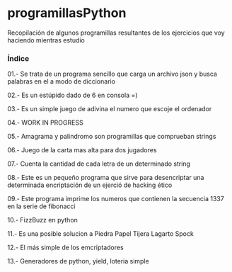 # programillasPython
Recopilación de algunos programillas resultantes de los ejercicios que voy haciendo mientras estudio

### Índice

01.- Se trata de un programa sencillo que carga un archivo json y busca palabras en el a modo de diccionario

02.- Es un estúpido dado de 6 en consola =)

03.- Es un simple juego de adivina el numero que escoje el ordenador

04.- WORK IN PROGRESS

05.- Amagrama y palindromo son programillas que comprueban strings

06.- Juego de la carta mas alta para dos jugadores

07.- Cuenta la cantidad de cada letra de un determinado string

08.- Este es un pequeño programa que sirve para desencriptar una determinada encriptación de un ejerció de hacking ético

09.- Este programa imprime los numeros que contienen la secuencia 1337 en la serie de fibonacci

10.- FizzBuzz en python

11.- Es una posible solucion a Piedra Papel Tijera Lagarto Spock

12.- El más simple de los emcriptadores

13.- Generadores de python, yield, loteria simple
